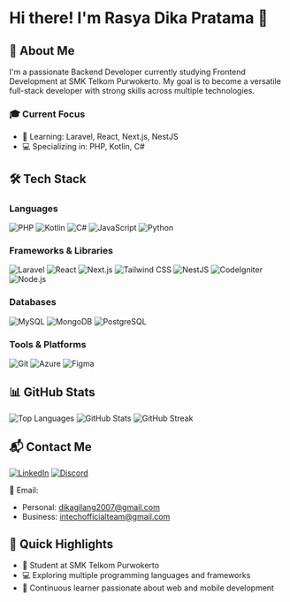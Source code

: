 # Hi there! I'm Rasya Dika Pratama 👋

## 🚀 About Me
I'm a passionate Backend Developer currently studying Frontend Development at SMK Telkom Purwokerto. My goal is to become a versatile full-stack developer with strong skills across multiple technologies.

### 🎓 Current Focus
- 🌱 Learning: Laravel, React, Next.js, NestJS
- 💻 Specializing in: PHP, Kotlin, C#

## 🛠️ Tech Stack

### Languages
![PHP](https://img.shields.io/badge/PHP-777BB4?style=for-the-badge&logo=php&logoColor=white)
![Kotlin](https://img.shields.io/badge/Kotlin-0095D5?style=for-the-badge&logo=kotlin&logoColor=white)
![C#](https://img.shields.io/badge/C%23-239120?style=for-the-badge&logo=c-sharp&logoColor=white)
![JavaScript](https://img.shields.io/badge/JavaScript-F7DF1E?style=for-the-badge&logo=javascript&logoColor=black)
![Python](https://img.shields.io/badge/Python-3776AB?style=for-the-badge&logo=python&logoColor=white)

### Frameworks & Libraries
![Laravel](https://img.shields.io/badge/Laravel-FF2D20?style=for-the-badge&logo=laravel&logoColor=white)
![React](https://img.shields.io/badge/React-20232A?style=for-the-badge&logo=react&logoColor=61DAFB)
![Next.js](https://img.shields.io/badge/Next.js-000000?style=for-the-badge&logo=nextdotjs&logoColor=white)
![Tailwind CSS](https://img.shields.io/badge/Tailwind_CSS-38B2AC?style=for-the-badge&logo=tailwind-css&logoColor=white)
![NestJS](https://img.shields.io/badge/NestJS-E0234E?style=for-the-badge&logo=nestjs&logoColor=white)
![CodeIgniter](https://img.shields.io/badge/CodeIgniter-EF4223?style=for-the-badge&logo=codeigniter&logoColor=white)
![Node.js](https://img.shields.io/badge/Node.js-43853D?style=for-the-badge&logo=node.js&logoColor=white)

### Databases
![MySQL](https://img.shields.io/badge/MySQL-00000F?style=for-the-badge&logo=mysql&logoColor=white)
![MongoDB](https://img.shields.io/badge/MongoDB-4EA94B?style=for-the-badge&logo=mongodb&logoColor=white)
![PostgreSQL](https://img.shields.io/badge/PostgreSQL-316192?style=for-the-badge&logo=postgresql&logoColor=white)

### Tools & Platforms
![Git](https://img.shields.io/badge/Git-F05032?style=for-the-badge&logo=git&logoColor=white)
![Azure](https://img.shields.io/badge/Microsoft_Azure-0089D6?style=for-the-badge&logo=microsoft-azure&logoColor=white)
![Figma](https://img.shields.io/badge/Figma-F24E1E?style=for-the-badge&logo=figma&logoColor=white)

## 📊 GitHub Stats
![Top Languages](https://github-readme-stats.vercel.app/api/top-langs/?username=dikaproject&layout=compact)
![GitHub Stats](https://github-readme-stats.vercel.app/api?username=dikaproject&show_icons=true)
![GitHub Streak](https://github-readme-streak-stats.herokuapp.com/?user=dikaproject)

## 📬 Contact Me
[![LinkedIn](https://img.shields.io/badge/LinkedIn-0077B5?style=for-the-badge&logo=linkedin&logoColor=white)](https://linkedin.com/in/rasya-dika-pratama-091204269)
[![Discord](https://img.shields.io/badge/Discord-7289DA?style=for-the-badge&logo=discord&logoColor=white)](https://discord.gg/dikaprojectid)

📧 Email: 
- Personal: dikagilang2007@gmail.com
- Business: intechofficialteam@gmail.com

## 🌟 Quick Highlights
- 🏫 Student at SMK Telkom Purwokerto
- 💻 Exploring multiple programming languages and frameworks
- 🌱 Continuous learner passionate about web and mobile development
